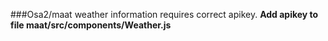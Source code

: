 ###Osa2/maat weather information requires correct apikey.
**Add apikey to file maat/src/components/Weather.js**
